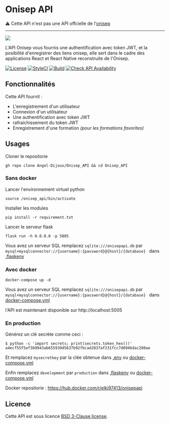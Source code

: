 # Onisep API

⚠️ Cette API n'est pas une API offcielle de l'[onisep](https://www.onisep.fr/)

---

![](https://arago.paysdelaloire.e-lyco.fr/wp-content/uploads/2019/11/Logotype_Onisep_Horizontal_RVB.png)

L'API Onisep vous fournis une authentification avec token JWT, et la posibilité d'enregistrer des liens onisep, elle sert dans le cadre des applications React et React Native reconstruite de l'Onisep.

[![License](https://img.shields.io/packagist/l/dingo/api.svg?style=flat-square)](LICENSE)
[![StyleCI](https://github.styleci.io/repos/512832807/shield?branch=main)](https://github.styleci.io/repos/512832807?branch=main)
[![Build](https://img.shields.io/github/actions/workflow/status/Angel-Dijoux/Onisep_API/deployment.yml?style=flat-square)]()
[![Check API Availability](https://github.com/Angel-Dijoux/Onisep_API/actions/workflows/status.yml/badge.svg?branch=main)](https://github.com/Angel-Dijoux/Onisep_API/actions/workflows/status.yml)

## Fonctionnalités

Cette API fournit :

- L'enregistrement d'un utilisateur
- Connexion d'un utilisateur
- Une authentification avec token JWT
- rafraichissement du token JWT
- Enregistrement d'une formation _(pour les formations favorites)_

## Usages

Cloner le repositorie

```
gh repo clone Angel-Dijoux/Onisep_API && cd Onisep_API
```

### Sans docker

Lancer l'environnement virtuel python

```
source /onisep_api/bin/activate
```

Installer les modules

```
pip install -r requirement.txt
```

Lancer le serveur flask

```
flask run -h 0.0.0.0 -p 5005
```

Vous avez un serveur SQL remplacez `sqlite:///onisepapi.db` par `mysql+mysqlconnector://{username}:{password}@{host}/{database} ` dans [.flaskenv](.flaskenv)

### Avec docker

```
docker-compose up -d
```

Vous avez un serveur SQL remplacez `sqlite:///onisepapi.db` par `mysql+mysqlconnector://{username}:{password}@{host}/{database} ` dans [docker-compose.yml](docker-compose.yml)

l'API est maintenant disponible sur http://localhost:5005

### En production

Générez un clé secrète comme ceci :

```
$ python -c 'import secrets; print(secrets.token_hex())'
a4ecf55f5ef3b9943ab655939d5637b92fbcad2037af231fcc7d0946dac280ae
```

Et remplacez `mysecretkey` par la clée obtenue dans [.env](.env) ou [docker-compose.yml](docker-compose.yml)

Enfin remplacez `development` par `production` dans [.flaskenv](.flaskenv) ou [docker-compose.yml](docker-compose.yml)

Docker repositorie : https://hub.docker.com/r/elki97413/onisepapi

## Licence

Cette API est sous licence [BSD 3-Clause license](http://opensource.org/licenses/BSD-3-Clause).
